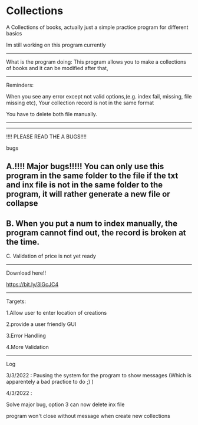 # Collections
A Collections of books, actually just a simple practice program for different basics


Im still working on this program currently

-------------------------------------------------------------------------------------------------


What is the program doing:
This program allows you to make a collections of books and it can be modified after that,


-------------------------------------------------------------------------------------------------


Reminders:


When you see any error except not valid options,(e.g. index fail, missing, file missing etc), Your collection record is not in the same format


You have to delete both file manually.


-------------------------------------------------------------------------------------------------

-------------------------------------------------------------------------------------------------
!!!! PLEASE READ THE A BUGS!!!!

bugs

A.!!!! Major bugs!!!!!
You can only use this program in the same folder to the file
if the txt and inx file is not in the same folder to the program, it will rather generate a new file or collapse
---------------
B.
When you put a num to index manually, the program cannot find out, the record is broken at the time.
-----------------
C.
Validation of price is not yet ready

-------------------------------------------------------------------------------------------------


Download here!!


https://bit.ly/3IGcJC4


-------------------------------------------------------------------------------------------------


Targets:

1.Allow user to enter location of creations


2.provide a user friendly GUI



3.Error Handling



4.More Validation


-------------------------------------------------------------------------------------------------


Log

3/3/2022 : Pausing the system for the program to show messages (Which is apparentely a bad practice to do ;) )



4/3/2022 : 


Solve major bug, option 3 can now delete inx file 


program won't close without message when create new collections
         
